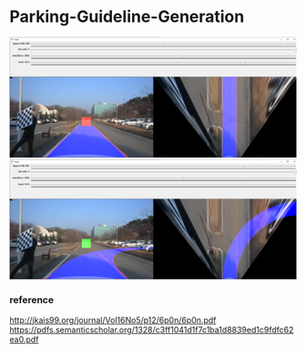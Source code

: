 # Parking-Guideline-Generation



![checkbox_in](/checkbox_in.png)
![checkbox_out](/checkbox_out.png)








### reference
http://jkais99.org/journal/Vol16No5/p12/6p0n/6p0n.pdf
https://pdfs.semanticscholar.org/1328/c3ff1041d1f7c1ba1d8839ed1c9fdfc62ea0.pdf
